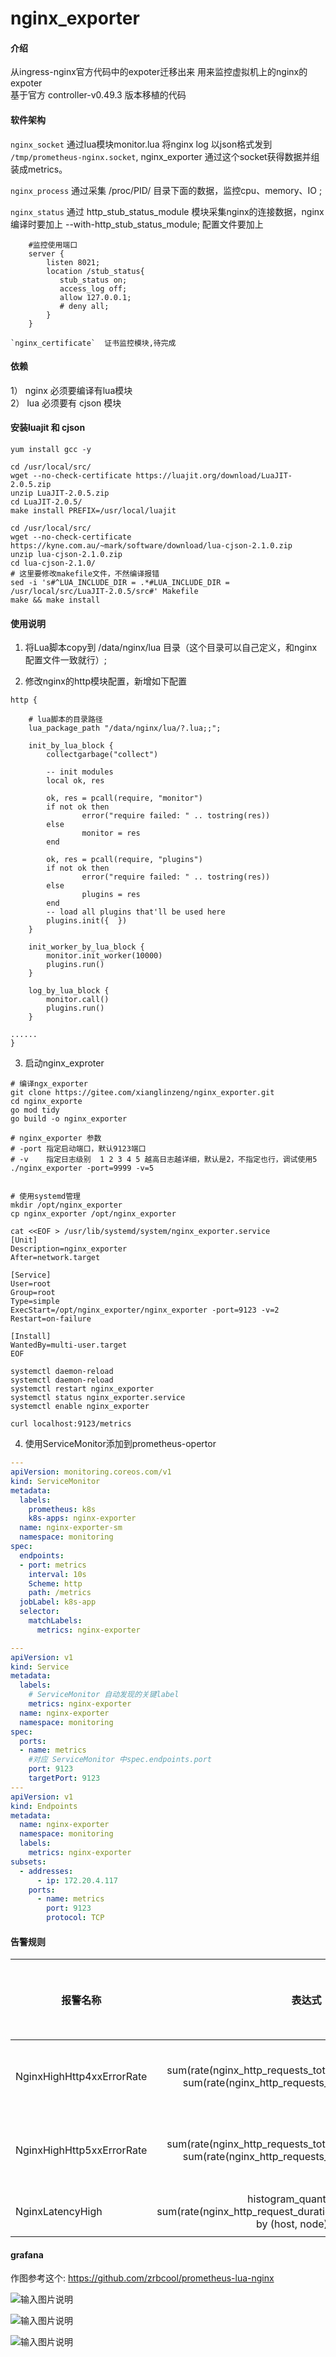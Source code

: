 # nginx_exporter

#### 介绍
从ingress-nginx官方代码中的expoter迁移出来 用来监控虚拟机上的nginx的expoter    
基于官方  controller-v0.49.3 版本移植的代码

#### 软件架构
`nginx_socket` 通过lua模块monitor.lua 将nginx log 以json格式发到 `/tmp/prometheus-nginx.socket`, nginx_exporter 通过这个socket获得数据并组装成metrics。 

`nginx_process` 通过采集 /proc/PID/ 目录下面的数据，监控cpu、memory、IO ;  

`nginx_status` 通过 http_stub_status_module 模块采集nginx的连接数据，nginx编译时要加上 --with-http_stub_status_module;
配置文件要加上
```nginx
    #监控使用端口
    server {
        listen 8021;
        location /stub_status{
           stub_status on;
           access_log off;
           allow 127.0.0.1;
           # deny all;
        }
    }   
    
`nginx_certificate`  证书监控模块,待完成      
```

#### 依赖
1） nginx 必须要编译有lua模块     
2） lua 必须要有 cjson 模块


#### 安装luajit 和 cjson
```shell
yum install gcc -y

cd /usr/local/src/
wget --no-check-certificate https://luajit.org/download/LuaJIT-2.0.5.zip 
unzip LuaJIT-2.0.5.zip
cd LuaJIT-2.0.5/
make install PREFIX=/usr/local/luajit 

cd /usr/local/src/
wget --no-check-certificate https://kyne.com.au/~mark/software/download/lua-cjson-2.1.0.zip
unzip lua-cjson-2.1.0.zip 
cd lua-cjson-2.1.0/
# 这里要修改makefile文件，不然编译报错
sed -i 's#^LUA_INCLUDE_DIR = .*#LUA_INCLUDE_DIR =   /usr/local/src/LuaJIT-2.0.5/src#' Makefile
make && make install 
```



#### 使用说明

1.  将Lua脚本copy到 /data/nginx/lua 目录（这个目录可以自己定义，和nginx配置文件一致就行）;

2.  修改nginx的http模块配置，新增如下配置
```nginx
http {

    # lua脚本的目录路径
    lua_package_path "/data/nginx/lua/?.lua;;";

    init_by_lua_block {
        collectgarbage("collect")

        -- init modules
        local ok, res

        ok, res = pcall(require, "monitor")
        if not ok then
                error("require failed: " .. tostring(res))
        else
                monitor = res
        end

        ok, res = pcall(require, "plugins")
        if not ok then
                error("require failed: " .. tostring(res))
        else
                plugins = res
        end
        -- load all plugins that'll be used here
        plugins.init({  })
    }

    init_worker_by_lua_block {
        monitor.init_worker(10000)
        plugins.run()
    }

    log_by_lua_block {
        monitor.call()
        plugins.run()
    }
    
......
}

```

3.  启动nginx_exproter
```shell
# 编译ngx_exporter
git clone https://gitee.com/xianglinzeng/nginx_exporter.git
cd nginx_exporte
go mod tidy
go build -o nginx_exporter

# nginx_exporter 参数
# -port 指定启动端口，默认9123端口
# -v    指定日志级别  1 2 3 4 5 越高日志越详细，默认是2，不指定也行，调试使用5
./nginx_exporter -port=9999 -v=5


# 使用systemd管理
mkdir /opt/nginx_exporter
cp nginx_exporter /opt/nginx_exporter

cat <<EOF > /usr/lib/systemd/system/nginx_exporter.service
[Unit]
Description=nginx_exporter
After=network.target

[Service]
User=root
Group=root
Type=simple
ExecStart=/opt/nginx_exporter/nginx_exporter -port=9123 -v=2
Restart=on-failure

[Install]
WantedBy=multi-user.target
EOF

systemctl daemon-reload
systemctl daemon-reload
systemctl restart nginx_exporter
systemctl status nginx_exporter.service
systemctl enable nginx_exporter

curl localhost:9123/metrics
```


4.  使用ServiceMonitor添加到prometheus-opertor
```yaml
---
apiVersion: monitoring.coreos.com/v1
kind: ServiceMonitor
metadata:
  labels:
    prometheus: k8s
    k8s-apps: nginx-exporter
  name: nginx-exporter-sm
  namespace: monitoring
spec:
  endpoints:
  - port: metrics
    interval: 10s
    Scheme: http
    path: /metrics
  jobLabel: k8s-app
  selector:
    matchLabels:
      metrics: nginx-exporter

---
apiVersion: v1
kind: Service
metadata:
  labels:
    # ServiceMonitor 自动发现的关键label
    metrics: nginx-exporter
  name: nginx-exporter
  namespace: monitoring
spec:
  ports:
  - name: metrics
    #对应 ServiceMonitor 中spec.endpoints.port
    port: 9123
    targetPort: 9123
---
apiVersion: v1
kind: Endpoints
metadata:
  name: nginx-exporter
  namespace: monitoring
  labels:
    metrics: nginx-exporter
subsets:
  - addresses:
      - ip: 172.20.4.117
    ports:
      - name: metrics
        port: 9123
        protocol: TCP 
```



#### 告警规则
| 报警名称  |  表达式 | 采集数据时间（分钟）| 报警触发条件 |
| --------   | :------:   | :----: | :----: |
| NginxHighHttp4xxErrorRate | sum(rate(nginx_http_requests_total{status=~"^4.."}[1m])) / sum(rate(nginx_http_requests_total[1m])) * 100 > 5 | 5 | HTTP 4xx错误率过高。 | 
| NginxHighHttp5xxErrorRate | sum(rate(nginx_http_requests_total{status=~"^5.."}[1m])) / sum(rate(nginx_http_requests_total[1m])) * 100 > 5 | 5 | HTTP 5xx错误率过高。| 
| NginxLatencyHigh | histogram_quantile(0.99, sum(rate(nginx_http_request_duration_seconds_bucket[10m])) by (host, node)) > 10 | 5 | 延迟过高。



#### grafana 
作图参考这个: https://github.com/zrbcool/prometheus-lua-nginx 

![输入图片说明](picture/image.png)

![输入图片说明](picture/nginx_host.pngimage.png)

![输入图片说明](picture/nginx_host_pathimage.png)